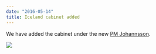 ```yaml
---
date: "2016-05-14"
title: Iceland cabinet added
---
```


We have added the cabinet under the new [PM Johannsson](/explore/isl/cabinet/2016-04-07/).

![](/images/parliament-scotland.jpg)
